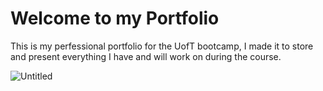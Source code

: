 # Welcome to my Portfolio
This is my perfessional portfolio for the UofT bootcamp,
I made it to store and present everything I have and will work on
during the course.

![Untitled](https://user-images.githubusercontent.com/32249670/236351413-4e73fa41-e5b3-4e4c-9c51-6e027dbd23b0.png)

